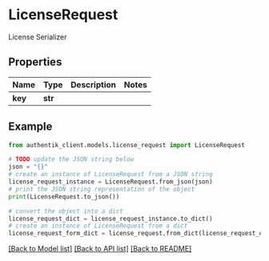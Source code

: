 # LicenseRequest

License Serializer

## Properties

Name | Type | Description | Notes
------------ | ------------- | ------------- | -------------
**key** | **str** |  | 

## Example

```python
from authentik_client.models.license_request import LicenseRequest

# TODO update the JSON string below
json = "{}"
# create an instance of LicenseRequest from a JSON string
license_request_instance = LicenseRequest.from_json(json)
# print the JSON string representation of the object
print(LicenseRequest.to_json())

# convert the object into a dict
license_request_dict = license_request_instance.to_dict()
# create an instance of LicenseRequest from a dict
license_request_form_dict = license_request.from_dict(license_request_dict)
```
[[Back to Model list]](../README.md#documentation-for-models) [[Back to API list]](../README.md#documentation-for-api-endpoints) [[Back to README]](../README.md)


